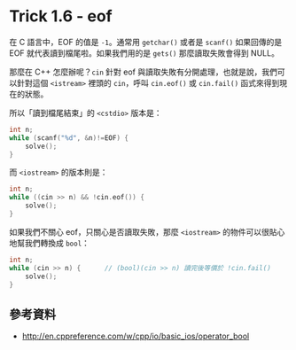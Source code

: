 # Trick 1.6 - eof

在 C 語言中，EOF 的值是 `-1`。通常用 `getchar()` 或者是 `scanf()` 如果回傳的是 EOF 就代表讀到檔尾啦。如果我們用的是 `gets()` 那麼讀取失敗會得到 NULL。

那麼在 C++ 怎麼辦呢？`cin` 針對 eof 與讀取失敗有分開處理，也就是說，我們可以針對這個 `<istream>` 裡頭的 `cin`，呼叫 `cin.eof()` 或 `cin.fail()` 函式來得到現在的狀態。

所以「讀到檔尾結束」的 `<cstdio>` 版本是：

```c
int n;
while (scanf("%d", &n)!=EOF) {
    solve();
}
```

而 `<iostream>` 的版本則是：

```c++
int n;
while ((cin >> n) && !cin.eof()) {
    solve();
}
```

如果我們不關心 eof，只關心是否讀取失敗，那麼 `<iostream>`  的物件可以很貼心地幫我們轉換成 `bool`：

```c++
int n;
while (cin >> n) {      // (bool)(cin >> n) 讀完後等價於 !cin.fail()
    solve();
}
```

## 參考資料

* http://en.cppreference.com/w/cpp/io/basic_ios/operator_bool